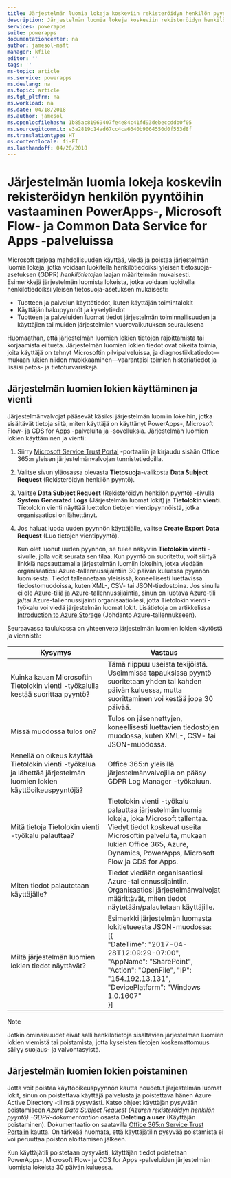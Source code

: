 ```yaml
---
title: Järjestelmän luomia lokeja koskeviin rekisteröidyn henkilön pyyntöihin vastaaminen PowerApps-, Microsoft Flow- ja Common Data Service -palveluissa | Microsoft Docs
description: Järjestelmän luomia lokeja koskeviin rekisteröidyn henkilön pyyntöihin vastaaminen PowerApps-, Microsoft Flow- ja Common Data Service -palveluissa
services: powerapps
suite: powerapps
documentationcenter: na
author: jamesol-msft
manager: kfile
editor: ''
tags: ''
ms-topic: article
ms.service: powerapps
ms.devlang: na
ms.topic: article
ms.tgt_pltfrm: na
ms.workload: na
ms.date: 04/18/2018
ms.author: jamesol
ms.openlocfilehash: 1b85ac81969407fe4e84c41fd93debeccddb0f05
ms.sourcegitcommit: e3a2819c14ad67cc4ca6640b9064550d0f553d8f
ms.translationtype: HT
ms.contentlocale: fi-FI
ms.lasthandoff: 04/20/2018
---
```

# <a name="responding-to-dsr-requests-for-system-generated-logs-in-powerapps-microsoft-flow-and-common-data-service-for-apps"></a>Järjestelmän luomia lokeja koskeviin rekisteröidyn henkilön pyyntöihin vastaaminen PowerApps-, Microsoft Flow- ja Common Data Service for Apps -palveluissa
Microsoft tarjoaa mahdollisuuden käyttää, viedä ja poistaa järjestelmän luomia lokeja, jotka voidaan luokitella henkilötiedoiksi yleisen tietosuoja-asetuksen (GDPR) *henkilötietojen* laajan määritelmän mukaisesti. Esimerkkejä järjestelmän luomista lokeista, jotka voidaan luokitella henkilötiedoiksi yleisen tietosuoja-asetuksen mukaisesti:
* Tuotteen ja palvelun käyttötiedot, kuten käyttäjän toimintalokit
* Käyttäjän hakupyynnöt ja kyselytiedot
* Tuotteen ja palveluiden luomat tiedot järjestelmän toiminnallisuuden ja käyttäjien tai muiden järjestelmien vuorovaikutuksen seurauksena

Huomaathan, että järjestelmän luomien lokien tietojen rajoittamista tai korjaamista ei tueta. Järjestelmän luomien lokien tiedot ovat oikeita toimia, joita käyttäjä on tehnyt Microsoftin pilvipalveluissa, ja diagnostiikkatiedot&mdash;mukaan lukien niiden muokkaaminen&mdash;vaarantaisi toimien historiatiedot ja lisäisi petos- ja tietoturvariskejä.

## <a name="accessing-and-exporting-system-generated-logs"></a>Järjestelmän luomien lokien käyttäminen ja vienti
Järjestelmänvalvojat pääsevät käsiksi järjestelmän luomiin lokeihin, jotka sisältävät tietoja siitä, miten käyttäjä on käyttänyt PowerApps-, Microsoft Flow- ja CDS for Apps -palveluita ja -sovelluksia. Järjestelmän luomien lokien käyttäminen ja vienti:

1. Siirry [Microsoft Service Trust Portal](https://servicetrust.microsoft.com/) -portaaliin ja kirjaudu sisään Office 365:n yleisen järjestelmänvalvojan tunnistetiedoilla.

2. Valitse sivun yläosassa olevasta **Tietosuoja**-valikosta **Data Subject Request** (Rekisteröidyn henkilön pyyntö).

3. Valitse **Data Subject Request** (Rekisteröidyn henkilön pyyntö) -sivulla **System Generated Logs** (Järjestelmän luomat lokit) ja **Tietolokin vienti**. Tietolokin vienti näyttää luettelon tietojen vientipyynnöistä, jotka organisaatiosi on lähettänyt.

4. Jos haluat luoda uuden pyynnön käyttäjälle, valitse **Create Export Data Request** (Luo tietojen vientipyyntö).

    Kun olet luonut uuden pyynnön, se tulee näkyviin **Tietolokin vienti** -sivulle, jolla voit seurata sen tilaa. Kun pyyntö on suoritettu, voit siirtyä linkkiä napsauttamalla järjestelmän luomiin lokeihin, jotka viedään organisaatiosi Azure-tallennussijaintiin 30 päivän kuluessa pyynnön luomisesta. Tiedot tallennetaan yleisissä, koneellisesti luettavissa tiedostomuodoissa, kuten XML-, CSV- tai JSON-tiedostoina. Jos sinulla ei ole Azure-tiliä ja Azure-tallennussijaintia, sinun on luotava Azure-tili ja/tai Azure-tallennussijainti organisaatiollesi, jotta Tietolokin vienti -työkalu voi viedä järjestelmän luomat lokit. Lisätietoja on artikkelissa [Introduction to Azure Storage](https://docs.microsoft.com/azure/storage/common/storage-introduction) (Johdanto Azure-tallennukseen).

Seuraavassa taulukossa on yhteenveto järjestelmän luomien lokien käytöstä ja viennistä:

| Kysymys | Vastaus |
| --- | --- |
| Kuinka kauan Microsoftin Tietolokin vienti -työkalulla kestää suorittaa pyyntö? |    Tämä riippuu useista tekijöistä. Useimmissa tapauksissa pyyntö suoritetaan yhden tai kahden päivän kuluessa, mutta suorittaminen voi kestää jopa 30 päivää.
| Missä muodossa tulos on? | Tulos on jäsennettyjen, koneellisesti luettavien tiedostojen muodossa, kuten XML-, CSV- tai JSON-muodossa.
| Kenellä on oikeus käyttää Tietolokin vienti -työkalua ja lähettää järjestelmän luomien lokien käyttöoikeuspyyntöjä? | Office 365:n yleisillä järjestelmänvalvojilla on pääsy GDPR Log Manager -työkaluun.
| Mitä tietoja Tietolokin vienti -työkalu palauttaa? | Tietolokin vienti -työkalu palauttaa järjestelmän luomia lokeja, joka Microsoft tallentaa. Viedyt tiedot koskevat useita Microsoftin palveluita, mukaan lukien Office 365, Azure, Dynamics, PowerApps, Microsoft Flow ja CDS for Apps.
| Miten tiedot palautetaan käyttäjälle? |   Tiedot viedään organisaatiosi Azure-tallennussijaintiin. Organisaatiosi järjestelmänvalvojat määrittävät, miten tiedot näytetään/palautetaan käyttäjille.
| Miltä järjestelmän luomien lokien tiedot näyttävät? |  Esimerkki järjestelmän luomasta lokitietueesta JSON-muodossa: <br> [{ <br>"DateTime": "2017-04- 28T12:09:29-07:00",  <br> "AppName": "SharePoint", <br> "Action": "OpenFile", "IP": "154.192.13.131", <br> "DevicePlatform": "Windows 1.0.1607" <br>}]

> [!NOTE]
>  Jotkin ominaisuudet eivät salli henkilötietoja sisältävien järjestelmän luomien lokien viemistä tai poistamista, jotta kyseisten tietojen koskemattomuus säilyy suojaus- ja valvontasyistä.
>
>

## <a name="deleting-system-generated-logs"></a>Järjestelmän luomien lokien poistaminen
Jotta voit poistaa käyttöoikeuspyynnön kautta noudetut järjestelmän luomat lokit, sinun on poistettava käyttäjä palvelusta ja poistettava hänen Azure Active Directory -tilinsä pysyvästi. Katso ohjeet käyttäjän pysyvään poistamiseen *Azure Data Subject Request (Azuren rekisteröidyn henkilön pyyntö) -GDPR-dokumentaation* osasta **Deleting a user** (Käyttäjän poistaminen). Dokumentaatio on saatavilla [Office 365:n Service Trust Portalin](https://servicetrust.microsoft.com/ViewPage/GDPRDSR) kautta. On tärkeää huomata, että käyttäjätilin pysyvää poistamista ei voi peruuttaa poiston aloittamisen jälkeen.

Kun käyttäjätili poistetaan pysyvästi, käyttäjän tiedot poistetaan PowerApps-, Microsoft Flow- ja CDS for Apps -palveluiden järjestelmän luomista lokeista 30 päivän kuluessa.

